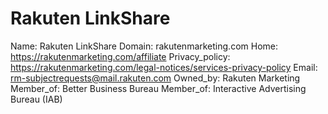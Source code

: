 
# Rakuten LinkShare

Name: Rakuten LinkShare
Domain: rakutenmarketing.com
Home: https://rakutenmarketing.com/affiliate
Privacy_policy: https://rakutenmarketing.com/legal-notices/services-privacy-policy
Email: rm-subjectrequests@mail.rakuten.com
Owned_by: Rakuten Marketing
Member_of: Better Business Bureau
Member_of: Interactive Advertising Bureau (IAB)
